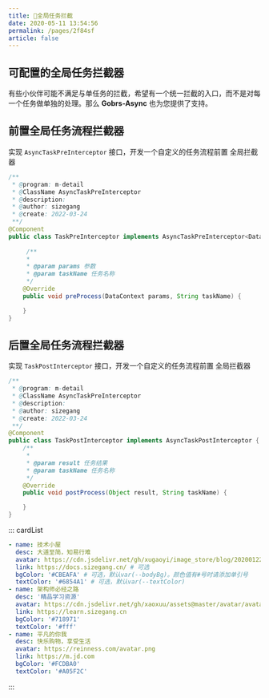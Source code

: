 ```yaml
---
title: 🥪全局任务拦截
date: 2020-05-11 13:54:56
permalink: /pages/2f84sf
article: false
---
```


## 可配置的全局任务拦截器

有些小伙伴可能不满足与单任务的拦截，希望有一个统一拦截的入口，而不是对每一个任务做单独的处理。那么 **Gobrs-Async** 也为您提供了支持。

## 前置全局任务流程拦截器
实现 <code>AsyncTaskPreInterceptor</code> 接口，开发一个自定义的任务流程前置 全局拦截器
```java 
/**
 * @program: m-detail
 * @ClassName AsyncTaskPreInterceptor
 * @description:
 * @author: sizegang
 * @create: 2022-03-24
 **/
@Component
public class TaskPreInterceptor implements AsyncTaskPreInterceptor<DataContext> {
    
     /**
     * 
     * @param params 参数
     * @param taskName 任务名称
     */
    @Override
    public void preProcess(DataContext params, String taskName) {

    }
}


```

## 后置全局任务流程拦截器
实现 <code>TaskPostInterceptor</code> 接口，开发一个自定义的任务流程前置 全局拦截器
```java 
/**
 * @program: m-detail
 * @ClassName AsyncTaskPreInterceptor
 * @description:
 * @author: sizegang
 * @create: 2022-03-24
 **/
@Component
public class TaskPostInterceptor implements AsyncTaskPostInterceptor {
    /**
     *
     * @param result 任务结果
     * @param taskName 任务名称
     */
    @Override
    public void postProcess(Object result, String taskName) {

    }
}

```

::: cardList

```yaml
- name: 技术小屋
  desc: 大道至简，知易行难
  avatar: https://cdn.jsdelivr.net/gh/xugaoyi/image_store/blog/20200122153807.jpg # 可选
  link: https://docs.sizegang.cn/ # 可选
  bgColor: '#CBEAFA' # 可选，默认var(--bodyBg)。颜色值有#号时请添加单引号
  textColor: '#6854A1' # 可选，默认var(--textColor)
- name: 架构师必经之路
  desc: '精品学习资源'
  avatar: https://cdn.jsdelivr.net/gh/xaoxuu/assets@master/avatar/avatar.png
  link: https://learn.sizegang.cn
  bgColor: '#718971'
  textColor: '#fff'
- name: 平凡的你我
  desc: 快乐购物，享受生活
  avatar: https://reinness.com/avatar.png
  link: https://m.jd.com
  bgColor: '#FCDBA0'
  textColor: '#A05F2C'
```
:::
